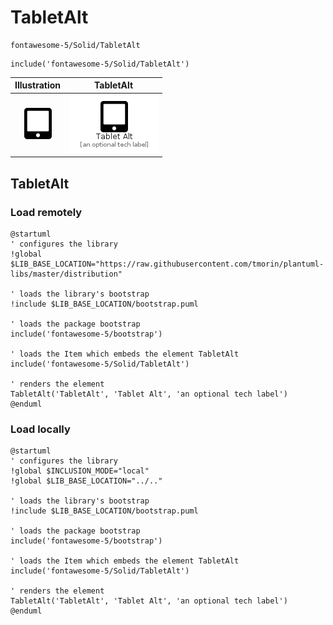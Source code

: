 # TabletAlt


```text
fontawesome-5/Solid/TabletAlt
```

```text
include('fontawesome-5/Solid/TabletAlt')
```



| Illustration | TabletAlt |
| :---: | :---: |
| ![illustration for Illustration](../../fontawesome-5/Solid/TabletAlt.png) | ![illustration for TabletAlt](../../fontawesome-5/Solid/TabletAlt.Local.png) |




## TabletAlt

### Load remotely
```plantuml
@startuml
' configures the library
!global $LIB_BASE_LOCATION="https://raw.githubusercontent.com/tmorin/plantuml-libs/master/distribution"

' loads the library's bootstrap
!include $LIB_BASE_LOCATION/bootstrap.puml

' loads the package bootstrap
include('fontawesome-5/bootstrap')

' loads the Item which embeds the element TabletAlt
include('fontawesome-5/Solid/TabletAlt')

' renders the element
TabletAlt('TabletAlt', 'Tablet Alt', 'an optional tech label')
@enduml
```

### Load locally
```plantuml
@startuml
' configures the library
!global $INCLUSION_MODE="local"
!global $LIB_BASE_LOCATION="../.."

' loads the library's bootstrap
!include $LIB_BASE_LOCATION/bootstrap.puml

' loads the package bootstrap
include('fontawesome-5/bootstrap')

' loads the Item which embeds the element TabletAlt
include('fontawesome-5/Solid/TabletAlt')

' renders the element
TabletAlt('TabletAlt', 'Tablet Alt', 'an optional tech label')
@enduml
```

